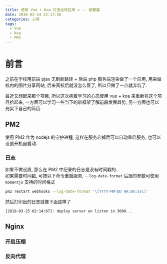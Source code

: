 ```yaml
---
title: 使用 Vue + Koa 打造全栈应用 x -- 部署篇
date: 2018-03-24 22:17:56
categories: 心得
tags:
  - Vue
  - Koa
  - PM2
---
```


# 前言

之前在学校用前端 pjax 无刷新跳转 + 后端 php 服务端渲染做了一个应用, 用来做校内的图片分享网站, 后来离校后就没怎么管了, 所以只做了一点就弃坑了. 

最近又想起来那个项目, 所以这次抱着学习的心态使用 vue + koa 来重新将这个项目拾起来, 一方面可以学习一些当下的新框架了解前段发展趋势, 另一方面也可以充实下自己的简历.

## PM2

使用 PM2 作为 nodejs 的守护进程, 这样在服务宕掉后可以自动重启服务, 也可以设置开机自启动.

### 日志

如果不做设置, 那么在 PM2 中纪录的日志是没有时间戳的.  
如果需要时间戳, 可按以下命令重启服务, `--log-date-format` 后跟的参数可使用 `momentjs` 支持的时间格式

``` bash
pm2 restart webhooks --log-date-format '\[YYYY-MM-DD HH:mm:ss\]'
```

然后打印出的日志就像下面这样了

``` log
[2018-03-25 02:14:07]: deploy server on listen in 3000...
```


## Nginx

### 开启压缩

### 反向代理
